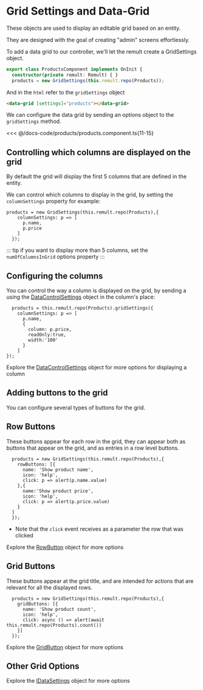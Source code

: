# Grid Settings and Data-Grid

These objects are used to display an editable grid based on an entity.

They are designed with the goal of creating "admin" screens effortlessly.

To add a data grid to our controller, we'll let the remult create a GridSettings object.
```ts
export class ProductsComponent implements OnInit {
  constructor(private remult: Remult) { }
  products = new GridSettings(this.remult.repo(Products));
```
And in the `html` refer to the `gridSettings` object
```html
<data-grid [settings]="products"></data-grid>
```

We can configure the data grid by sending an options object to the `gridSettings` method.

<<< @/docs-code/products/products.component.ts{11-15} 



## Controlling which columns are displayed on the grid
By default the grid will display the first 5 columns that are defined in the entity.

We can control which columns to display in the grid, by setting the `columnSettings` property
for example:
```ts{2-5}
products = new GridSettings(this.remult.repo(Products),{
    columnSettings: p => [
      p.name,
      p.price
    ]
  });
```
::: tip
if you want to display more than 5 columns, set the `numOfColumnsInGrid` options property
:::

## Configuring the columns
You can control the way a column is displayed on the grid, by sending a using the [DataControlSettings](https://remult-ts.github.io/guide/ref_datacontrolsettings) object in the column's place:
```ts{2-9}
  products = this.remult.repo(Products).gridSettings({
    columnSettings: p => [
      p.name,
      {
        column: p.price,
        readOnly:true,
        width:'100'
      }
    ]
});
```

Explore the [DataControlSettings](https://remult-ts.github.io/guide/ref_datacontrolsettings) object for more options for displaying a column

## Adding buttons to the grid
You can configure several types of buttons for the grid.

## Row Buttons
These buttons appear for each row in the grid, they can appear both as buttons that appear on the grid, and as entries in a row level buttons.
```ts{2-11}
  products = new GridSettings(this.remult.repo(Products),{
    rowButtons: [{
      name: 'Show product name',
      icon: 'help',
      click: p => alert(p.name.value)
    },{
      name:'Show product price',
      icon: 'help',
      click: p => alert(p.price.value)
    }
  ]
  });
```
* Note that the `click` event receives as a parameter the row that was clicked

Explore the [RowButton](https://remult-ts.github.io/guide/ref_rowbutton) object for more options

## Grid Buttons
These buttons appear at the grid title, and are intended for actions that are relevant for all the displayed rows.
```ts{2-6}
  products = new GridSettings(this.remult.repo(Products),{
    gridButtons: [{
      name: 'Show product count',
      icon: 'help',
      click: async () => alert(await this.remult.repo(Products).count())
    }]
  });
```
Explore the [GridButton](https://remult-ts.github.io/guide/ref_gridbutton) object for more options

## Other Grid Options
Explore the [IDataSettings](https://remult-ts.github.io/guide/ref_idatasettings) object for more options
